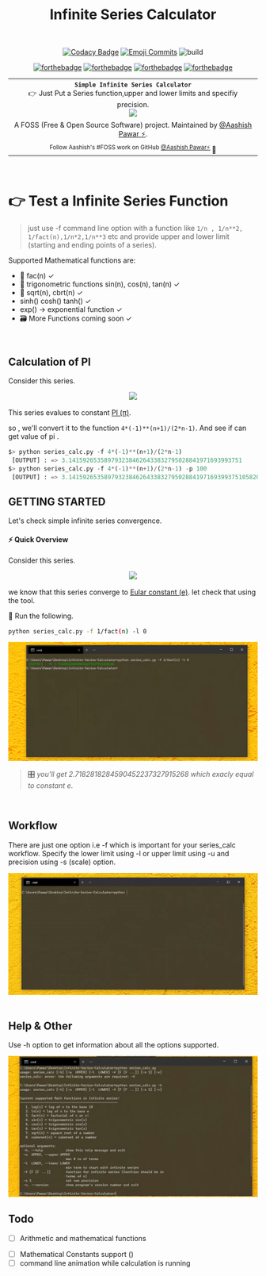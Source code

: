 <div align="center">
	<h1>Infinite Series Calculator </h1>
    <br>

[![Codacy Badge](https://app.codacy.com/project/badge/Grade/0f474033ac114868b7a68151ae720f26)](https://www.codacy.com/manual/pawarashish564/Infinite-Series-Calculator?utm_source=github.com&amp;utm_medium=referral&amp;utm_content=pawarashish564/Infinite-Series-Calculator&amp;utm_campaign=Badge_Grade)
[![Emoji Commits](
https://img.shields.io/badge/Emoji%20%F0%9F%98%9C-Commits-yellow
)](https://marketplace.visualstudio.com/items?itemName=Aashish.emoji-in-git-commit)
![build](https://github.com/pawarashish564/Infinite-Series-Calculator/workflows/build/badge.svg)
<br>

[![forthebadge](https://forthebadge.com/images/badges/made-with-python.svg)](https://forthebadge.com)
[![forthebadge](https://forthebadge.com/images/badges/not-an-issue.svg)](https://forthebadge.com)
[![forthebadge](https://forthebadge.com/images/badges/built-with-love.svg)](https://forthebadge.com) 
[![forthebadge](https://forthebadge.com/images/badges/check-it-out.svg)](https://forthebadge.com)

<!-- $\sum_{i=1}^{10} t_i$ -->
<!-- for equations https://latex.codecogs.com/ -->
<table width='100%' align="center">
    <tr align='center'>
        <td align='center' width='100%' colspan='2'>
           <strong>
           <code>Simple Infinite Series Calculator</code></strong><br />
            👉 Just Put a Series function,upper and lower limits and specifiy precision.
            <br>
            <img src="https://latex.codecogs.com/svg.latex?\sum_{n=0}^{\infty}%20f(n)">
        </td>
    </tr>
    <tr align='center' >
        <td align='center'>
            A FOSS (Free & Open Source Software) project. Maintained by <a href='https://github.com/pawarashish564'>@Aashish Pawar ⚡</a>.
        </td>
    </tr>
<tr align='center'  width='100%'><td align='center'><sup> Follow Aashish's #FOSS work on GitHub <a href='https://github.com/Pawarashish564'>@Aashish Pawar⚡</a> 
</a></sup>🙌</td></tr>
</table>

</div>

<br>

# 👉 Test a Infinite Series Function

> just use -f command line option with a function like ``` 1/n , 1/n**2, 1/fact(n),1/n*2,1/n**3 ``` etc and provide upper and lower limit (starting and ending points of a series).

Supported Mathematical functions are:

- 🥞 fac(n) ✓ 
- 🤠 trigonometric functions sin(n), cos(n), tan(n) ✓
- 🐎 sqrt(n), cbrt(n) ✓
- sinh() cosh() tanh() ✓ 
- exp() → exponential function ✓
- 🗃 More Functions coming soon ✓

<!-- - 💯 other series functions ✓ -->
<br>

## Calculation of PI

Consider this series. 

<div align="center">
<img src="https://latex.codecogs.com/svg.latex?\sum_{n=0}^{\infty}%20\frac{4*(-1)^{(n+1)}}{(2n-1)}">
</div>

This series evalues to constant <a href="https://en.wikipedia.org/wiki/Pi"> PI (π)</a>.

so , we'll convert it to the function `4*(-1)**(n+1)/(2*n-1)`. And see if can get value of  pi .

```python
$> python series_calc.py -f 4*(-1)**(n+1)/(2*n-1)
 [OUTPUT] : => 3.1415926535897932384626433832795028841971693993751
$> python series_calc.py -f 4*(-1)**(n+1)/(2*n-1) -p 100
 [OUTPUT] : => 3.141592653589793238462643383279502884197169399375105820974944592307816406286208998628034825342117068
```

## GETTING STARTED

Let's check simple infinite series convergence.

#### ⚡️ Quick Overview
Consider this series. 
<br>
<p align="center">
<img src="https://latex.codecogs.com/svg.latex?\sum_{n=0}^{%20\infty%20}%201/n!">
</p>
we know that this series converge to <a href="https://en.wikipedia.org/wiki/E_(mathematical_constant)">Eular constant (e)</a>. let check that using the tool.
<br>

💯 Run the following. 

```sh
python series_calc.py -f 1/fact(n) -l 0
```
![](.github/first_series.png)

> 🎛   _you'll get 2.7182818284590452237327915268 which exacly equal to constant e_.

<br>

## Workflow 

There are just one option i.e -f which is important for your series_calc workflow. Specify the lower limit using -l or upper limit using -u and precision using -s (scale) option. 
<div align="center">
<img src = ".github/demo_2.gif">
</div>
<br>
<!-- ![]() -->

## Help & Other

Use -h option to get information about all the options supported.

![](.github/help_menu.png)

## Todo

- [ ] Arithmetic and mathematical functions
<!-- - [ ] Multiple Transforms  -->
- [ ] Mathematical Constants support () 
- [ ] command line animation while calculation is running 
